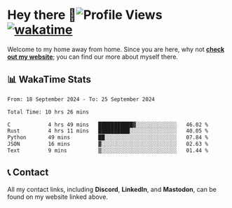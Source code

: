 # Hey there :wave:![Profile Views](https://komarev.com/ghpvc/?username=skifli) [![wakatime](https://wakatime.com/badge/user/b4317b02-0c6d-457b-82a4-a448b8a8d1df.svg)](https://wakatime.com/@b4317b02-0c6d-457b-82a4-a448b8a8d1df)

Welcome to my home away from home. Since you are here, why not [**check out my website**](https://skifli.github.io); you can find our more about myself there.

## 📊 WakaTime Stats

<!--START_SECTION:waka-->

```txt
From: 18 September 2024 - To: 25 September 2024

Total Time: 10 hrs 26 mins

C            4 hrs 49 mins   ███████████▓░░░░░░░░░░░░░   46.02 %
Rust         4 hrs 11 mins   ██████████░░░░░░░░░░░░░░░   40.05 %
Python       49 mins         ██░░░░░░░░░░░░░░░░░░░░░░░   07.84 %
JSON         16 mins         ▓░░░░░░░░░░░░░░░░░░░░░░░░   02.63 %
Text         9 mins          ▒░░░░░░░░░░░░░░░░░░░░░░░░   01.44 %
```

<!--END_SECTION:waka-->

## 📞 Contact

All my contact links, including **Discord**, **LinkedIn**, and **Mastodon**, can be found on my website linked above.
